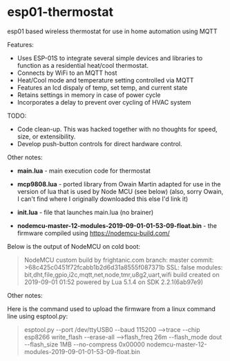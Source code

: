 # esp01-thermostat
esp01 based wireless thermostat for use in home automation using MQTT

Features:

* Uses ESP-01S to integrate several simple devices and libraries to function as a residential heat/cool thermostat.
* Connects by WiFi to an MQTT host
* Heat/Cool mode and temperature setting controlled via MQTT
* Features an lcd dispaly of temp, set temp, and current state
* Retains settings in memory in case of power cycle
* Incorporates a delay to prevent over cycling of HVAC system


TODO:

* Code clean-up. This was hacked together with no thoughts for speed, size, or extensibility.
* Develop push-button controls for direct hardware control.

Other notes:

* **main.lua** - main execution code for thermostat
* **mcp9808.lua** - ported library from Owain Martin adapted for use in
the version of lua that is used by Node MCU (see below) (also, sorry
Owain, I can't find where I originally downloaded this else I'd link it)
* **init.lua** - file that launches
main.lua (no brainer)

* **nodemcu-master-12-modules-2019-09-01-01-53-09-float.bin** - the
firmware compiled using https://nodemcu-build.com/

Below is the output of NodeMCU on cold boot:

>NodeMCU custom build by frightanic.com
>	branch: master
>	commit: >68c425c0451f72fcabb1b2d6d31a8555f087371b
>	SSL: false
>	modules:
>bit,dht,file,gpio,i2c,mqtt,net,node,tmr,u8g2,uart,wifi
> build created on 2019-09-01 01:52
> powered by Lua 5.1.4 on SDK 2.2.1(6ab97e9)
>

Other notes:

Here is the command used to upload the firmware from a linux command
line using esptool.py:

>esptool.py --port /dev/ttyUSB0 --baud 115200 -->trace --chip esp8266 write_flash --erase-all -->flash_freq 26m --flash_mode dout --flash_size 1MB --no-compress 0x00000 nodemcu-master-12-modules-2019-09-01-01-53-09-float.bin

